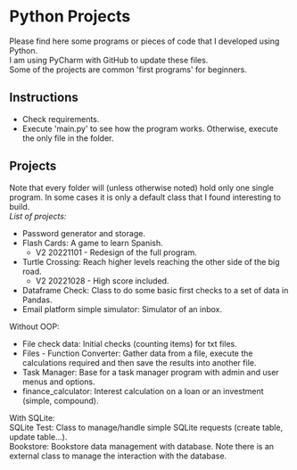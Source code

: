 # Python Projects
Please find here some programs or pieces of code that I developed using Python.  
I am using PyCharm with GitHub to update these files.  
Some of the projects are common 'first programs' for beginners.
## Instructions
- Check requirements.
- Execute 'main.py' to see how the program works. Otherwise, execute the only file in the folder.
  
## Projects
Note that every folder will (unless otherwise noted) hold only one single program. In some cases it is only a default class that I found interesting to build.  
<em>List of projects:</em>
- Password generator and storage.
- Flash Cards: A game to learn Spanish.
  + V2 20221101 - Redesign of the full program.
- Turtle Crossing: Reach higher levels reaching the other side of the big road.
  + V2 20221028 - High score included.
- Dataframe Check: Class to do some basic first checks to a set of data in Pandas.
- Email platform simple simulator: Simulator of an inbox.
  
Without OOP:
- File check data: Initial checks (counting items) for txt files.
- Files - Function Converter: Gather data from a file, execute the calculations required and then save the results into another file.
- Task Manager: Base for a task manager program with admin and user menus and options.
- finance_calculator: Interest calculation on a loan or an investment (simple, compound).
  
With SQLite:  
SQLite Test: Class to manage/handle simple SQLite requests (create table, update table...).  
Bookstore: Bookstore data management with database. Note there is an external class to manage the interaction with the database.  
